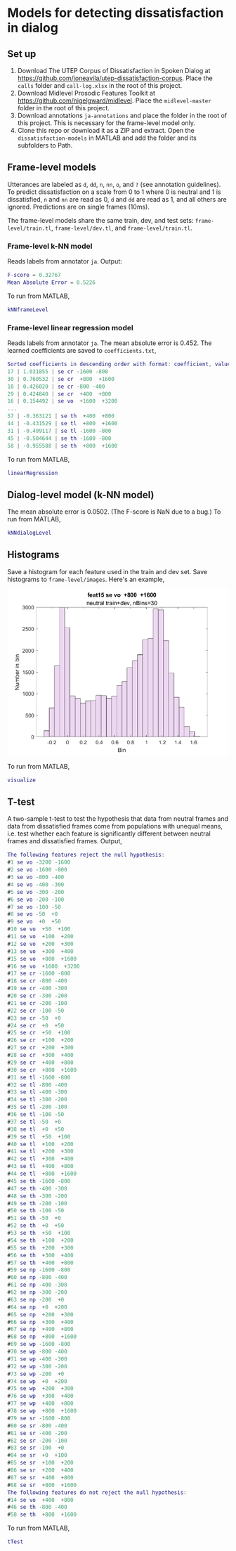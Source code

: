 # Models for detecting dissatisfaction in dialog

## Set up

1. Download The UTEP Corpus of Dissatisfaction in Spoken Dialog at
   <https://github.com/joneavila/utep-dissatisfaction-corpus>. Place the `calls`
   folder and `call-log.xlsx` in the root of this project.
1. Download Midlevel Prosodic Features Toolkit at
   <https://github.com/nigelgward/midlevel>. Place the `midlevel-master` folder
   in the root of this project.
1. Download annotations `ja-annotations` and place the folder in the root of
   this project. This is necessary for the frame-level model only.
1. Clone this repo or download it as a ZIP and extract. Open the
   `dissatisfaction-models` in MATLAB and add the folder and its subfolders to
   Path.

## Frame-level models

Utterances are labeled as `d`, `dd`, `n`, `nn`, `o`, and `?` (see annotation
guidelines). To predict dissatisfaction on a scale from 0 to 1 where 0 is
neutral and 1 is dissatisfied, `n` and `nn` are read as 0, `d` and `dd` are read
as 1, and all others are ignored. Predictions are on single frames (10ms).

The frame-level models share the same train, dev, and test sets:
`frame-level/train.tl`, `frame-level/dev.tl`, and `frame-level/train.tl`.

### Frame-level k-NN model

Reads labels from annotator `ja`. Output:

```MATLAB
F-score = 0.32767
Mean Absolute Error = 0.5226
```

To run from MATLAB,

```MATLAB
kNNframeLevel
```

### Frame-level linear regression model

Reads labels from annotator `ja`. The mean absolute error is
0.452. The learned coefficients are saved to `coefficients.txt`, 

```MATLAB
Sorted coefficients in descending order with format: coefficient, value, abbreviation
17 | 1.031855 | se cr -1600 -800
30 | 0.760532 | se cr  +800  +1600
18 | 0.426020 | se cr -800 -400
29 | 0.424840 | se cr  +400  +800
16 | 0.154492 | se vo  +1600  +3200
...
57 | -0.363121 | se th  +400  +800
44 | -0.431529 | se tl  +800  +1600
31 | -0.499117 | se tl -1600 -800
45 | -0.504644 | se th -1600 -800
58 | -0.955588 | se th  +800  +1600
```

To run from MATLAB,

```MATLAB
linearRegression
```

## Dialog-level model (k-NN model)

The mean absolute error is 0.0502. (The F-score is NaN due to a bug.) To run from MATLAB,

```MATLAB
kNNdialogLevel
```

## Histograms

Save a histogram for each feature used in the train and dev set. Save histograms
to `frame-level/images`. Here's an example,

![Histogram for Feature 15 "se vo +800 +1600" neutral train+dev, nBins=30](images/histogram.png)

To run from MATLAB,

```MATLAB
visualize
```

## T-test

A two-sample t-test to test the hypothesis that data from neutral frames and
data from dissatisfied frames come from populations with unequal means, i.e.
test whether each feature is significantly different between neutral frames and
dissatisfied frames. Output,

```MATLAB
The following features reject the null hypothesis:
#1 se vo -3200 -1600
#2 se vo -1600 -800
#3 se vo -800 -400
#4 se vo -400 -300
#5 se vo -300 -200
#6 se vo -200 -100
#7 se vo -100 -50
#8 se vo -50  +0
#9 se vo  +0  +50
#10 se vo  +50  +100
#11 se vo  +100  +200
#12 se vo  +200  +300
#13 se vo  +300  +400
#15 se vo  +800  +1600
#16 se vo  +1600  +3200
#17 se cr -1600 -800
#18 se cr -800 -400
#19 se cr -400 -300
#20 se cr -300 -200
#21 se cr -200 -100
#22 se cr -100 -50
#23 se cr -50  +0
#24 se cr  +0  +50
#25 se cr  +50  +100
#26 se cr  +100  +200
#27 se cr  +200  +300
#28 se cr  +300  +400
#29 se cr  +400  +800
#30 se cr  +800  +1600
#31 se tl -1600 -800
#32 se tl -800 -400
#33 se tl -400 -300
#34 se tl -300 -200
#35 se tl -200 -100
#36 se tl -100 -50
#37 se tl -50  +0
#38 se tl  +0  +50
#39 se tl  +50  +100
#40 se tl  +100  +200
#41 se tl  +200  +300
#42 se tl  +300  +400
#43 se tl  +400  +800
#44 se tl  +800  +1600
#45 se th -1600 -800
#47 se th -400 -300
#48 se th -300 -200
#49 se th -200 -100
#50 se th -100 -50
#51 se th -50  +0
#52 se th  +0  +50
#53 se th  +50  +100
#54 se th  +100  +200
#55 se th  +200  +300
#56 se th  +300  +400
#57 se th  +400  +800
#59 se np -1600 -800
#60 se np -800 -400
#61 se np -400 -300
#62 se np -300 -200
#63 se np -200  +0
#64 se np  +0  +200
#65 se np  +200  +300
#66 se np  +300  +400
#67 se np  +400  +800
#68 se np  +800  +1600
#69 se wp -1600 -800
#70 se wp -800 -400
#71 se wp -400 -300
#72 se wp -300 -200
#73 se wp -200  +0
#74 se wp  +0  +200
#75 se wp  +200  +300
#76 se wp  +300  +400
#77 se wp  +400  +800
#78 se wp  +800  +1600
#79 se sr -1600 -800
#80 se sr -800 -400
#81 se sr -400 -200
#82 se sr -200 -100
#83 se sr -100  +0
#84 se sr  +0  +100
#85 se sr  +100  +200
#86 se sr  +200  +400
#87 se sr  +400  +800
#88 se sr  +800  +1600
The following features do not reject the null hypothesis:
#14 se vo  +400  +800
#46 se th -800 -400
#58 se th  +800  +1600
```

To run from MATLAB,

```MATLAB
tTest
```
